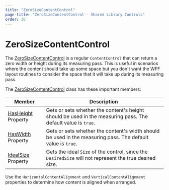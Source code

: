 ```yaml
---
title: "ZeroSizeContentControl"
page-title: "ZeroSizeContentControl - Shared Library Controls"
order: 36
---
```

# ZeroSizeContentControl

The [ZeroSizeContentControl](xref:@ActiproUIRoot.Controls.ZeroSizeContentControl) is a regular `ContentControl` that can return a zero width or height during its measuring pass.  This is useful in scenarios where the content should take up some space but you don't want the WPF layout routines to consider the space that it will take up during its measuring pass.

The [ZeroSizeContentControl](xref:@ActiproUIRoot.Controls.ZeroSizeContentControl) class has these important members:

| Member | Description |
|-----|-----|
| [HasHeight](xref:@ActiproUIRoot.Controls.ZeroSizeContentControl.HasHeight) Property | Gets or sets whether the content's height should be used in the measuring pass.  The default value is `true`. |
| [HasWidth](xref:@ActiproUIRoot.Controls.ZeroSizeContentControl.HasWidth) Property | Gets or sets whether the content's width should be used in the measuring pass.  The default value is `true`. |
| [IdealSize](xref:@ActiproUIRoot.Controls.ZeroSizeContentControl.IdealSize) Property | Gets the ideal `Size` of the control, since the `DesiredSize` will not represent the true desired size. |

Use the `HorizontalContentAlignment` and `VerticalContentAlignment` properties to determine how content is aligned when arranged.
